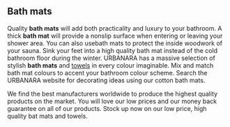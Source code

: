 ## Bath mats

Quality **bath mats** will add both practicality and luxury to your bathroom. A thick **bath mat** will provide a nonslip surface when entering or leaving your shower area. You can also usebath mats to protect the inside woodwork of your sauna. Sink your feet into a high quality bath mat instead of the cold bathroom floor during the winter. URBANARA has a massive selection of stylish **bath mats** and [towels](https://www.urbanara.co.uk/towels) in every colour imaginable. Mix and match bath mat colours to accent your bathroom colour scheme. Search the URBANARA website for decorating ideas using our cotton bath mats.

We find the best manufacturers worldwide to produce the highest quality products on the market. You will love our low prices and our money back guarantee on all of our products. Stock up now on our low price, high quality bat mats and towels.
